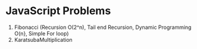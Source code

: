 # JavaScript Problems
1. Fibonacci (Recursion O(2^n), Tail end Recursion, Dynamic Programming O(n}, Simple For loop)
2. KaratsubaMultiplication


